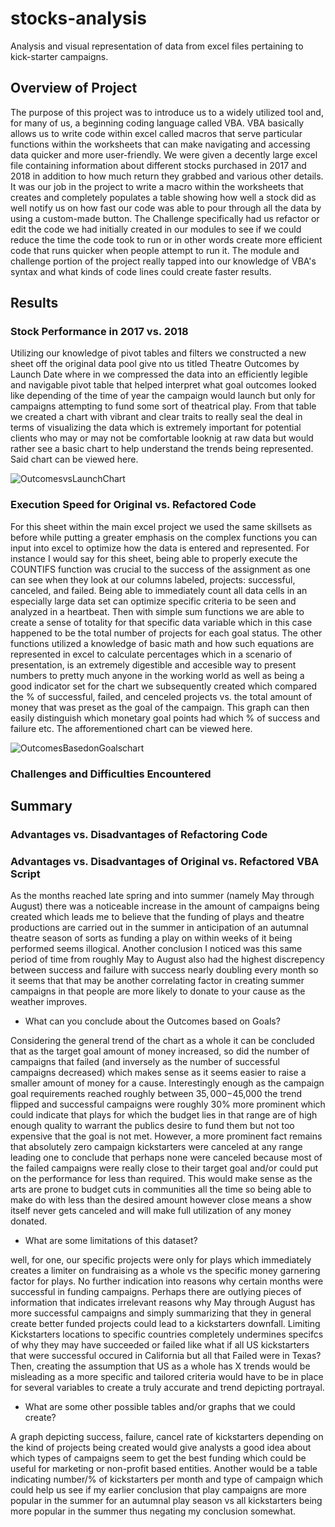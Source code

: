 # stocks-analysis

Analysis and visual representation of data from excel files pertaining to kick-starter campaigns.

## Overview of Project
The purpose of this project was to introduce us to a widely utilized tool and, for many of us, a beginning coding language called VBA.  VBA basically allows us to write code within excel called macros that serve particular functions within the worksheets that can make navigating and accessing data quicker and more user-friendly.  We were given a decently large excel file containing information about different stocks purchased in 2017 and 2018 in addition to how much return they grabbed and various other details.  It was our job in the project to write a macro within the worksheets that creates and completely populates a table showing how well a stock did as well notify us on how fast our code was able to pour through all the data by using a custom-made button.  The Challenge specifically had us refactor or edit the code we had initially created in our modules to see if we could reduce the time the code took to run or in other words create more efficient code that runs quicker when people attempt to run it.  The module and challenge portion of the project really tapped into our knowledge of VBA's syntax and what kinds of code lines could create faster results.   

## Results

### Stock Performance in 2017 vs. 2018
Utilizing our knowledge of pivot tables and filters we constructed a new sheet off the original data pool give nto us titled Theatre Outcomes by Launch Date where in we compressed the data into an efficiently legible and navigable pivot table that helped interpret what goal outcomes looked like depending of the time of year the campaign would launch but only for campaigns attempting to fund some sort of theatrical play.  From that table we created a chart with vibrant and clear traits to really seal the deal in terms of visualizing the data which is extremely important for potential clients who may or may not be comfortable looknig at raw data but would rather see a basic chart to help understand the trends being represented.  Said chart can be viewed here.


![OutcomesvsLaunchChart](resources/Theatre_Outcomes_vs_Launch.png)

### Execution Speed for Original vs. Refactored Code
For this sheet within the main excel project we used the same skillsets as before while putting a greater emphasis on the complex functions you can input into excel to optimize how the data is entered and represented.  For instance I would say for this sheet, being able to properly execute the COUNTIFS function was crucial to the success of the assignment as one can see when they look at our columns labeled, projects: successful, canceled, and failed.  Being able to immediately count all data cells in an especially large data set can optimize specific criteria to be seen and analyzed in a heartbeat.  Then with simple sum functions we are able to create a sense of totality for that specific data variable which in this case happened to be the total number of projects for each goal status.  The other functions utilized a knowledge of basic math and how such equations are represented in excel to calculate percentages which in a scenario of presentation, is an extremely digestible and accesible way to present numbers to pretty much anyone in the working world as well as being a good indicator set for the chart we subsequently created which compared the % of successful, failed, and cenceled projects vs. the total amount of money that was preset as the goal of the campaign.  This graph can then easily distinguish which monetary goal points had which % of success and failure etc.  The afforementioned chart can be viewed here.


![OutcomesBasedonGoalschart](resources/Outcomes_vs_Goals.png)

### Challenges and Difficulties Encountered


## Summary

### Advantages vs. Disadvantages of Refactoring Code

### Advantages vs. Disadvantages of Original vs. Refactored VBA Script


As the months reached late spring and into summer (namely May through August) there was a noticeable increase in the amount of campaigns being created which leads me to believe that the funding of plays and theatre productions are carried out in the summer in anticipation of an autumnal theatre season of sorts as funding a play on within weeks of it being performed seems illogical.  Another conclusion I noticed was this same period of time from roughly May to August also had the highest discrepency between success and failure with success nearly doubling every month so it seems that that may be another correlating factor in creating summer campaigns in that people are more likely to donate to your cause as the weather improves. 
- What can you conclude about the Outcomes based on Goals?


Considering the general trend of the chart as a whole it can be concluded that as the target goal amount of money increased, so did the number of campaigns that failed (and inversely as the number of successful campaigns decreased) which makes sense as it seems easier to raise a smaller amount of money for a cause.  Interestingly enough as the campaign goal requirements reached roughly between $35,000-$45,000 the trend flipped and successful campaigns were roughly 30% more prominent  which could indicate that plays for which the budget lies in that range are of high enough quality to warrant the publics desire to fund them but not too expensive that the goal is not met.  However, a more prominent fact remains that absolutely zero campaign kickstarters were canceled at any range leading one to conclude that perhaps none were canceled because most of the failed campaigns were really close to their target goal and/or could put on the performance for less than required.  This would make sense as the arts are prone to budget cuts in communities all the time so being able to make do with less than the desired amount however close means a show itself never gets canceled and will make full utilization of any money donated.  

- What are some limitations of this dataset?

well, for one, our specific projects were only for plays which immediately creates a limiter on fundraising as a whole vs the specific money garnering factor for plays.  No further indication into reasons why certain months were successful in funding campaigns.  Perhaps there are outlying pieces of information that indicates irrelevant reasons why May through August has more successful campaigns and simply summarizing that they in general create better funded projects could lead to a kickstarters downfall.  Limiting Kickstarters locations to specific countries completely undermines specifcs of why they may have succeeded or failed like what if all US kickstarters that were successful occured in California but all that Failed were in Texas?  Then, creating the assumption that US as a whole has X trends would be misleading as a more specific and tailored criteria would have to be in place for several variables to create a truly accurate and trend depicting portrayal.

- What are some other possible tables and/or graphs that we could create?

A graph depicting success, failure, cancel rate of kickstarters depending on the kind of projects being created would give analysts a good idea about which types of campaigns seem to get the best funding which could be useful for marketing or non-profit based entities.  Another would be a table indicating number/% of kickstarters per month and type of campaign which could help us see if my earlier conclusion that play campaigns are more popular in the summer for an autumnal play season vs all kickstarters being more popular in the summer thus negating my conclusion somewhat.
